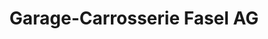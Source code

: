---
title: "Garage-Carrosserie Fasel AG"
url: /duedingen/garage-carrosserie-fasel-ag/
shop: Autohaus
---
